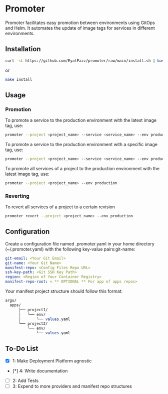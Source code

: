 # Promoter

Promoter facilitates easy promotion between environments using GitOps and Helm. It automates the update of image tags for services in different environments.

## Installation

```bash
curl -sL https://github.com/EyalPazz/promoter/raw/main/install.sh | bash
```

or

```bash
make install
```

## Usage

### Promotion

To promote a service to the production environment with the latest image tag, use:

```bash
promoter --project <project_name> --service <service_name> --env production
```

To promote a service to the production environment with a specific image tag, use:

```bash
promoter --project <project_name> --service <service_name> --env production
```

To promote all services of a project to the production environment with the latest image tag, use:

```bash
promoter --project <project_name> --env production
```

### Reverting

To revert all services of a project to a certain revision

```bash
promoter revert --project <project_name> --env production
```

## Configuration

Create a configuration file named .promoter.yaml in your home directory (~/.promoter.yaml) with the following key-value pairs:git-name: <Your Git Username>

```yaml
git-email: <Your Git Email>
git-name: <Your Git Name>
manifest-repo: <Config Files Repo URL>
ssh-key-path: <Git SSH Key Path>
region: <Region of Your Container Registry>
manifest-repo-root: < ** OPTIONAL ** For app of apps repos>
```

Your manifest project structure should follow this format:

```perl
argo/
  apps/
      ├── project1/
      │   └── env/
      │       └── values.yaml
      └── project2/
          └── env/
              └── values.yaml
```

## To-Do List

- [x] 1: Make Deployment Platform agnostic
- [*] 4: Write documentation
- [ ] 2: Add Tests
- [ ] 3: Expend to more providers and manifest repo structures
